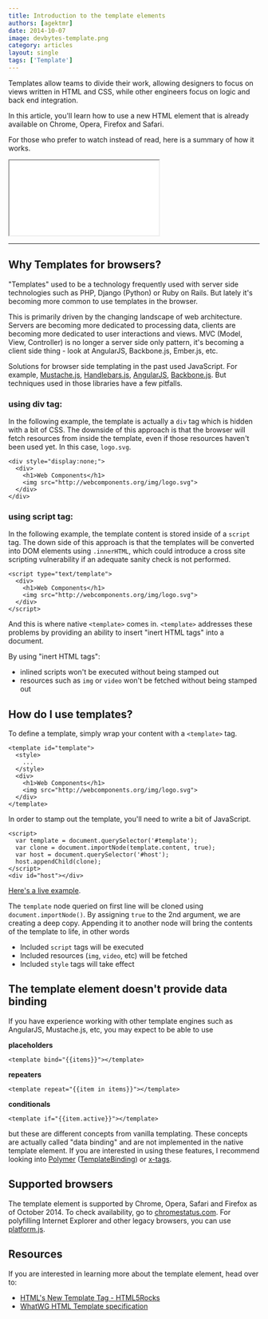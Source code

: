 ```yaml
---
title: Introduction to the template elements
authors: [agektmr]
date: 2014-10-07
image: devbytes-template.png
category: articles
layout: single
tags: ['Template']
---
```


Templates allow teams to divide their work, allowing designers to focus on views
written in HTML and CSS, while other engineers focus on logic and back end
integration.

In this article, you'll learn how to use a new HTML element that is already
available on Chrome, Opera, Firefox and Safari.

<!-- Excerpt -->

For those who prefer to watch instead of read, here is a summary of how it works.

<div class="video-wrap">
  <iframe src="//www.youtube.com/embed/qC5xK6H0GlQ"></iframe>
</div>

---

## Why Templates for browsers?

"Templates" used to be a technology frequently used with server side technologies
such as PHP, Django (Python) or Ruby on Rails. But lately it's becoming more
common to use templates in the browser.

This is primarily driven by the changing landscape of web architecture. Servers
are becoming more dedicated to processing data, clients are becoming more
dedicated to user interactions and views. MVC (Model, View, Controller) is no
longer a server side only pattern, it's becoming a client side thing - look at
AngularJS, Backbone.js, Ember.js, etc.

Solutions for browser side templating in the past used JavaScript. For example,
[Mustache.js](http://mustache.github.io/),
[Handlebars.js](http://handlebarsjs.com/), [AngularJS](https://angularjs.org/),
[Backbone.js](http://backbonejs.org/). But techniques used in those libraries
have a few pitfalls.

### using div tag:

In the following example, the template is actually a `div` tag which is hidden with
a bit of CSS. The downside of this approach is that the browser will fetch
resources from inside the template, even if those resources haven't been used
yet. In this case, `logo.svg`.

    <div style="display:none;">
      <div>
        <h1>Web Components</h1>
        <img src="http://webcomponents.org/img/logo.svg">
      </div>
    </div>

### using script tag:

In the following example, the template content is stored inside of a `script` tag.
The down side of this approach is that the templates will be converted into DOM
elements   using `.innerHTML`, which could introduce a cross site scripting
vulnerability if an adequate sanity check is not performed.

    <script type="text/template">
      <div>
        <h1>Web Components</h1>
        <img src="http://webcomponents.org/img/logo.svg">
      </div>
    </script>

And this is where native `<template>` comes in. `<template>` addresses
these problems by providing an ability to insert "inert HTML tags" into a
document.

By using "inert HTML tags":

* inlined scripts won't be executed without being stamped out
* resources such as `img` or `video` won't be fetched without being stamped out

## How do I use templates?

To define a template, simply wrap your content with a `<template>` tag.

    <template id="template">
      <style>
        ...
      </style>
      <div>
        <h1>Web Components</h1>
        <img src="http://webcomponents.org/img/logo.svg">
      </div>
    </template>

In order to stamp out the template, you'll need to write a bit of JavaScript.

    <script>
      var template = document.querySelector('#template');
      var clone = document.importNode(template.content, true);
      var host = document.querySelector('#host');
      host.appendChild(clone);
    </script>
    <div id="host"></div>

[Here's a live example](http://jsbin.com/qaxiw/7/edit).

The `template` node queried on first line will be cloned using
`document.importNode()`. By assigning `true` to the 2nd argument, we are
creating a deep copy. Appending it to another node will bring the contents of
the template to life, in other words

* Included `script` tags will be executed
* Included resources (`img`, `video`, etc) will be fetched
* Included `style` tags will take effect

## The template element doesn't provide data binding

If you have experience working with other template engines such as AngularJS,
Mustache.js, etc, you may expect to be able to use

**placeholders**

    <template bind="{{items}}"></template>

**repeaters**

    <template repeat="{{item in items}}"></template>

**conditionals**

    <template if="{{item.active}}"></template>

but these are different concepts from vanilla templating. These concepts are
actually called "data binding" and are not implemented in the native template
element. If you are interested in using these features, I recommend looking into
[Polymer](http://www.polymer-project.org/)
([TemplateBinding](https://github.com/Polymer/TemplateBinding)) or
[x-tags](http://www.x-tags.org/).

## Supported browsers

The template element is supported by Chrome, Opera, Safari and Firefox as of
October 2014. To check availability, go to
[chromestatus.com](https://www.chromestatus.com/features/5207287069147136). For
polyfilling Internet Explorer and other legacy browsers, you can use
[platform.js](https://github.com/polymer/platform).

## Resources

If you are interested in learning more about the template element, head over to:

* [HTML's New Template Tag - HTML5Rocks](http://goo.gl/JEIWir)
* [WhatWG HTML Template specification](http://www.whatwg.org/specs/web-apps/current-work/multipage/scripting-1.html#the-template-element)

